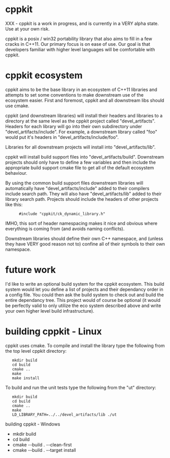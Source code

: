 cppkit
======

XXX - cppkit is a work in progress, and is currently in a VERY alpha state. Use at your own risk.

cppkit is a posix / win32 portability library that also aims to fill in a few cracks in C++11. Our primary focus is on
ease of use. Our goal is that developers familiar with higher level languages will be comfortable with cppkit.

cppkit ecosystem
================

cppkit aims to be the base library in an ecosystem of C++11 libraries and attempts to set some conventions to make
downstream use of the ecosystem easier. First and foremost, cppkit and all downstream libs should use cmake.

cppkit (and downstream libraries) will install their headers 
and libraries to a directory at the same level as the cppkit
project called "devel_artifacts". Headers for each library will
go into their own subdirectory under "devel_artifacts/include".
For example, a downstream library called "foo" would put it's
headers in "devel_artifacts/include/foo".

Libraries for all downstream projects will install into
"devel_artifacts/lib".

cppkit will install build support files into 
"devel_artifacts/build". Downstream projects should only have to
define a few variables and then include the appropriate build
support cmake file to get all of the default ecosystem
behaviour.

By using the common build support files downstream libraries
will automatically have "devel_artifacts/include" added to their
compilers include search path. They will also have
"devel_artifacts/lib" added to their library search path.
Projects should include the headers of other projects like this:

          #include "cppkit/ck_dynamic_library.h"

IMHO, this sort of header namespacing makes it nice and obvious
where everything is coming from (and avoids naming conflicts).

Downstream libraries should define their own C++ namespace, and
(unless they have VERY good reason not to) confine all of their
symbols to their own namespace.



future work
===========

I'd like to write an optional build system for the cppkit ecosystem. This build system would let you define a list of
projects and their dependancy order in a config file. You could then ask the build system to check out and build the
entire dependancy tree. This project would of course be optional (it would be perfectly valid to only utilize the
eco system described above and write your own higher level build infrastructure).


building cppkit - Linux
===============

cppkit uses cmake. To compile and install the library type the following from the top level cppkit directory:

       mkdir build
       cd build
       cmake ..
       make
       make install

To build and run the unit tests type the following from the "ut" directory:

       mkdir build
       cd build
       cmake ..
       make
       LD_LIBRARY_PATH=../../devel_artifacts/lib ./ut


building cppkit - Windows

- mkdir build
- cd build
- cmake --build . --clean-first
- cmake --build . --target install

